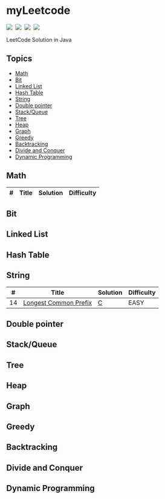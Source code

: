 # myLeetcode

![](https://img.shields.io/badge/SOLVED-1-green)&nbsp;
![](https://img.shields.io/badge/EASY-1-orange)&nbsp;
![](https://img.shields.io/badge/MEDIUM-0-gray)&nbsp;
![](https://img.shields.io/badge/LANGUAGE-C-blue)

LeetCode Solution in Java

## Topics
- [Math](#math)
- [Bit](#bit)
- [Linked List](#linked-list)
- [Hash Table](#hash-table)
- [String](#string)
- [Double pointer](#Double-pointer)
- [Stack/Queue](#stackqueue)
- [Tree](#tree)
- [Heap](#heap)
- [Graph](#graph)
- [Greedy](#greedy)
- [Backtracking](#backtracking)
- [Divide and Conquer](#divide-and-conquer)
- [Dynamic Programming](#dynamic-programming)

## Math
| # | Title | Solution | Difficulty |
|:-:|-|-|-|


## Bit


## Linked List


## Hash Table


## String
| # | Title | Solution | Difficulty |
|:-:|-|-|-|
|14|[Longest Common Prefix](https://leetcode.com/problems/longest-common-prefix/)|[C](string/longest-common-prefix/longest-common-prefix.c)|EASY|

## Double pointer


## Stack/Queue


## Tree


## Heap


## Graph


## Greedy


## Backtracking


## Divide and Conquer


## Dynamic Programming
